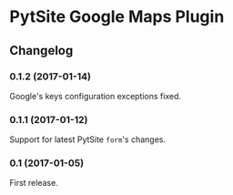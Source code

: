 # PytSite Google Maps Plugin


## Changelog


### 0.1.2 (2017-01-14)
Google's keys configuration exceptions fixed.


### 0.1.1 (2017-01-12)
Support for latest PytSite `form`'s changes.


### 0.1 (2017-01-05)
First release.
